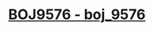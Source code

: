 # [BOJ9576 - boj_9576](https://www.acmicpc.net/problem/9576)
<!--tags: bipartite matching, greedy-->
